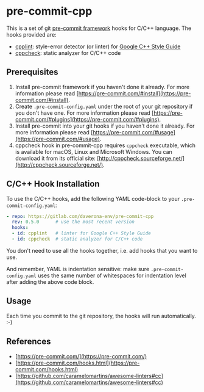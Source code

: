 # pre-commit-cpp

This is a set of git [pre-commit framework](https://pre-commit.com/) hooks for C/C++ language. The hooks provided are:

* [cpplint](https://github.com/cpplint/cpplint): style-error detector (or linter) for [Google C++ Style Guide](http://google.github.io/styleguide/cppguide.html)
* [cppcheck](http://cppcheck.sourceforge.net/): static analyzer for C/C++ code

## Prerequisites

1. Install pre-commit framework if you haven't done it already.  For more 
information please read
[https://pre-commit.com/#install](https://pre-commit.com/#install).
2. Create `.pre-commit-config.yaml` under the root of your git repository if you
don't have one.  For more information please read
[https://pre-commit.com/#plugins](https://pre-commit.com/#plugins).
3. Install pre-commit into your git hooks if you haven't done it already. For 
more information please read 
[https://pre-commit.com/#usage](https://pre-commit.com/#usage).
4. cppcheck hook in pre-commit-cpp requires `cppcheck` executable, which is 
available for macOS, Linux and Microsoft Windows. You can download it from its 
official site: 
[http://cppcheck.sourceforge.net/](http://cppcheck.sourceforge.net/).

## C/C++ Hook Installation

To use the C/C++ hooks, add the following YAML code-block to your 
`.pre-commit-config.yaml`:

```yaml
- repo: https://gitlab.com/daverona-env/pre-commit-cpp
  rev: 0.5.0      # use the most recent version
  hooks:
  - id: cpplint   # linter for Google C++ Style Guide
  - id: cppcheck  # static analyzer for C/C++ code
```

You don't need to use all the hooks together, i.e.
add hooks that you want to use.

And remember, YAML is indentation sensitive: make sure `.pre-commit-config.yaml` 
uses the same number of whitespaces for indentation level after adding the
above code block.

## Usage

Each time you commit to the git repository, the hooks will run automatically. :-)

## References

* [https://pre-commit.com/](https://pre-commit.com/)
* [https://pre-commit.com/hooks.html](https://pre-commit.com/hooks.html)
* [https://github.com/caramelomartins/awesome-linters#cc](https://github.com/caramelomartins/awesome-linters#cc)
